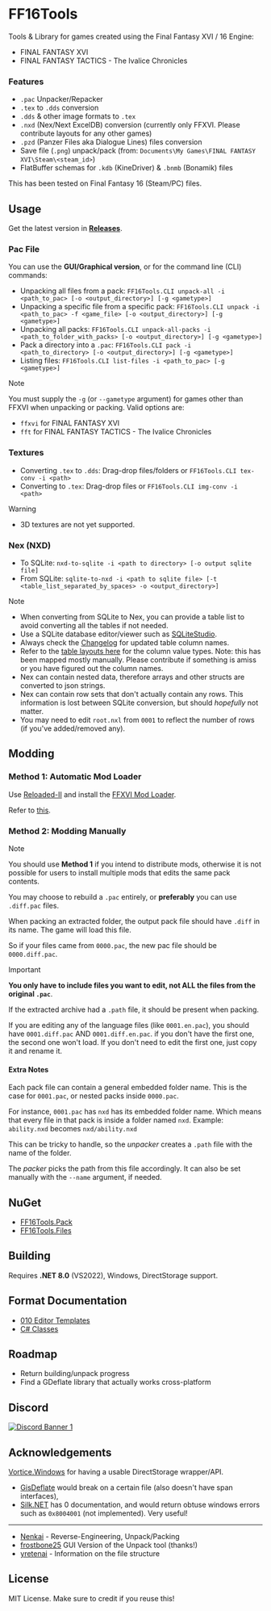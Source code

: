 # FF16Tools

Tools & Library for games created using the Final Fantasy XVI / 16 Engine:

* FINAL FANTASY XVI
* FINAL FANTASY TACTICS - The Ivalice Chronicles

### Features

* `.pac` Unpacker/Repacker
* `.tex` to `.dds` conversion
* `.dds` & other image formats to `.tex`
* `.nxd` (Nex/Next ExcelDB) conversion (currently only FFXVI. Please contribute layouts for any other games)
* `.pzd` (Panzer Files aka Dialogue Lines) files conversion
* Save file (`.png`) unpack/pack (from: `Documents\My Games\FINAL FANTASY XVI\Steam\<steam_id>`)
* FlatBuffer schemas for `.kdb` (KineDriver) & `.bnmb` (Bonamik) files

This has been tested on Final Fantasy 16 (Steam/PC) files.

## Usage

Get the latest version in [**Releases**](https://github.com/Nenkai/FF16Pack/releases).

### Pac File
You can use the **GUI/Graphical version**, or for the command line (CLI) commands:

* Unpacking all files from a pack: `FF16Tools.CLI unpack-all -i <path_to_pac> [-o <output_directory>] [-g <gametype>]`
* Unpacking a specific file from a specific pack: `FF16Tools.CLI unpack -i <path_to_pac> -f <game_file> [-o <output_directory>] [-g <gametype>]`
* Unpacking all packs: `FF16Tools.CLI unpack-all-packs -i <path_to_folder_with_packs> [-o <output_directory>] [-g <gametype>]`
* Pack a directory into a `.pac`: `FF16Tools.CLI pack -i <path_to_directory> [-o <output_directory>] [-g <gametype>]`
* Listing files: `FF16Tools.CLI list-files -i <path_to_pac> [-g <gametype>]`

> [!NOTE]
> You must supply the `-g` (or `--gametype` argument) for games other than FFXVI when unpacking or packing. Valid options are:
> * `ffxvi` for FINAL FANTASY XVI
> * `fft` for FINAL FANTASY TACTICS - The Ivalice Chronicles


### Textures
* Converting `.tex` to `.dds`: Drag-drop files/folders or `FF16Tools.CLI tex-conv -i <path>`
* Converting to `.tex`: Drag-drop files or `FF16Tools.CLI img-conv -i <path>`

> [!WARNING]  
> * 3D textures are not yet supported.

### Nex (NXD)

* To SQLite: `nxd-to-sqlite -i <path to directory> [-o output sqlite file]`
* From SQLite: `sqlite-to-nxd -i <path to sqlite file> [-t <table_list_separated_by_spaces> -o <output_directory>]`

> [!NOTE]
> * When converting from SQLite to Nex, you can provide a table list to avoid converting all the tables if not needed.
> * Use a SQLite database editor/viewer such as [SQLiteStudio](https://sqlitestudio.pl/).
> * Always check the [Changelog](NEX_CHANGELOG.md) for updated table column names.
> * Refer to the [table layouts here](FF16Tools.Files/Nex/Layouts) for the column value types. Note: this has been mapped mostly manually. Please contribute if something is amiss or you have figured out the column names.
> * Nex can contain nested data, therefore arrays and other structs are converted to json strings.
> * Nex can contain row sets that don't actually contain any rows. This information is lost between SQLite conversion, but should *hopefully* not matter.
> * You may need to edit `root.nxl` from `0001` to reflect the number of rows (if you've added/removed any).

## Modding

### Method 1: Automatic Mod Loader

Use [Reloaded-II](https://github.com/Reloaded-Project/Reloaded-II/releases) and install the [FFXVI Mod Loader](https://github.com/Nenkai/ff16.utility.modloader).

Refer to [this](https://nenkai.github.io/ffxvi-modding/modding/installing_mods/).

### Method 2: Modding Manually

> [!NOTE]
> You should use **Method 1** if you intend to distribute mods, otherwise it is not possible for users to install multiple mods that edits the same pack contents.

You may choose to rebuild a `.pac` entirely, or **preferably** you can use `.diff.pac` files.

When packing an extracted folder, the output pack file should have `.diff` in its name. The game will load this file.

So if your files came from `0000.pac`, the new pac file should be `0000.diff.pac`. 

> [!IMPORTANT]
> **You only have to include files you want to edit, not ALL the files from the original `.pac`**.
> 
> If the extracted archive had a `.path` file, it should be present when packing.
> 
> If you are editing any of the language files (like `0001.en.pac`), you should have `0001.diff.pac` AND `0001.diff.en.pac`. if you don't have the first one, the second one won't load. If you don't need to edit the first one, just copy it and rename it.

#### Extra Notes

Each pack file can contain a general embedded folder name. This is the case for `0001.pac`, or nested packs inside `0000.pac`.

For instance, `0001.pac` has `nxd` has its embedded folder name. Which means that every file in that pack is inside a folder named `nxd`. Example: `ability.nxd` becomes `nxd/ability.nxd` 

This can be tricky to handle, so the *unpacker* creates a `.path` file with the name of the folder.

The *packer* picks the path from this file accordingly. It can also be set manually with the `--name` argument, if needed.

## NuGet
* [FF16Tools.Pack](https://www.nuget.org/packages/FF16Tools.Pack)
* [FF16Tools.Files](https://www.nuget.org/packages/FF16Tools.Files/)

## Building

Requires **.NET 8.0** (VS2022), Windows, DirectStorage support.

## Format Documentation

* [010 Editor Templates](https://github.com/Nenkai/010GameTemplates/tree/main/Square%20Enix/Final%20Fantasy%2016)
* [C# Classes](https://github.com/Nenkai/FF16Pack/tree/master/FF16PackLib)

## Roadmap

* Return building/unpack progress
* Find a GDeflate library that actually works cross-platform

## Discord

<a href="https://discord.gg/D7jhUDfYZh">
  <img src="https://discordapp.com/api/guilds/1284918645675397140/widget.png?style=banner2" alt="Discord Banner 1"/>
</a>

## Acknowledgements

[Vortice.Windows](https://github.com/amerkoleci/Vortice.Windows) for having a usable DirectStorage wrapper/API.
* [GisDeflate](https://github.com/sk-zk/GisDeflate) would break on a certain file (also doesn't have span interfaces),
* [Silk.NET](https://github.com/dotnet/Silk.NET) has 0 documentation, and would return obtuse windows errors such as `0x8004001` (not implemented). Very useful!

---
* [Nenkai](https://github.com/Nenkai) - Reverse-Engineering, Unpack/Packing
* [frostbone25](https://github.com/frostbone25) GUI Version of the Unpack tool (thanks!)
* [yretenai](https://github.com/yretenai) - Information on the file structure

## License

MIT License. Make sure to credit if you reuse this!
